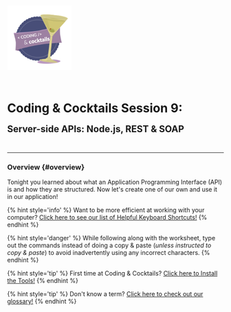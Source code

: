 <div>
    <img src="/assets/images/logo.png" style="float: left; margin: 0px 15px 15px 0px; height:150px;">
    <h1 style="display:inline-block;margin-top:2em;">Coding &amp; Cocktails Session 9:</h1>
    <h2 style="margin-top:0;margin-bottom:2em;">Server-side APIs: Node.js, REST & SOAP</h2>
</div>
<hr>

### Overview {#overview}
Tonight you learned about what an Application Programming Interface (API) is and how they are structured.  Now let's create one of our own and use it in our application!

{% hint style='info' %}
Want to be more efficient at working with your computer?
[Click here to see our list of Helpful Keyboard Shortcuts!](/reference-helpful-keyboard-shortcuts.md)
{% endhint %}

{% hint style='danger' %}
While following along with the worksheet, type out the commands instead of doing a copy & paste (_unless instructed to copy & paste_) to avoid inadvertently using any incorrect characters.
{% endhint %}

{% hint style='tip' %}
First time at Coding & Cocktails? 
[Click here to Install the Tools!](http://bit.ly/CnCTheTools)
{% endhint %}

{% hint style='tip' %}
Don't know a term? 
[Click here to check out our glossary!](http://bit.ly/CnCgloss)
{% endhint %}
